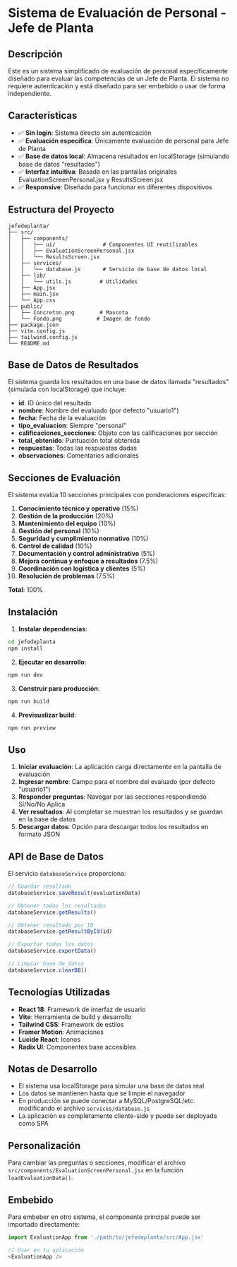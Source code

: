 # Sistema de Evaluación de Personal - Jefe de Planta

## Descripción
Este es un sistema simplificado de evaluación de personal específicamente diseñado para evaluar las competencias de un Jefe de Planta. El sistema no requiere autenticación y está diseñado para ser embebido o usar de forma independiente.

## Características
- ✅ **Sin login**: Sistema directo sin autenticación
- ✅ **Evaluación específica**: Únicamente evaluación de personal para Jefe de Planta
- ✅ **Base de datos local**: Almacena resultados en localStorage (simulando base de datos "resultados")
- ✅ **Interfaz intuitiva**: Basada en las pantallas originales EvaluationScreenPersonal.jsx y ResultsScreen.jsx
- ✅ **Responsive**: Diseñado para funcionar en diferentes dispositivos

## Estructura del Proyecto
```
jefedeplanta/
├── src/
│   ├── components/
│   │   ├── ui/               # Componentes UI reutilizables
│   │   ├── EvaluationScreenPersonal.jsx
│   │   └── ResultsScreen.jsx
│   ├── services/
│   │   └── database.js       # Servicio de base de datos local
│   ├── lib/
│   │   └── utils.js         # Utilidades
│   ├── App.jsx
│   ├── main.jsx
│   └── App.css
├── public/
│   ├── Concreton.png        # Mascota
│   └── Fondo.png           # Imagen de fondo
├── package.json
├── vite.config.js
├── tailwind.config.js
└── README.md
```

## Base de Datos de Resultados

El sistema guarda los resultados en una base de datos llamada "resultados" (simulada con localStorage) que incluye:

- **id**: ID único del resultado
- **nombre**: Nombre del evaluado (por defecto "usuario1")
- **fecha**: Fecha de la evaluación
- **tipo_evaluacion**: Siempre "personal"
- **calificaciones_secciones**: Objeto con las calificaciones por sección
- **total_obtenido**: Puntuación total obtenida
- **respuestas**: Todas las respuestas dadas
- **observaciones**: Comentarios adicionales

## Secciones de Evaluación

El sistema evalúa 10 secciones principales con ponderaciones específicas:

1. **Conocimiento técnico y operativo** (15%)
2. **Gestión de la producción** (20%)
3. **Mantenimiento del equipo** (10%)
4. **Gestión del personal** (10%)
5. **Seguridad y cumplimiento normativo** (10%)
6. **Control de calidad** (10%)
7. **Documentación y control administrativo** (5%)
8. **Mejora continua y enfoque a resultados** (7.5%)
9. **Coordinación con logística y clientes** (5%)
10. **Resolución de problemas** (7.5%)

**Total**: 100%

## Instalación

1. **Instalar dependencias**:
```bash
cd jefedeplanta
npm install
```

2. **Ejecutar en desarrollo**:
```bash
npm run dev
```

3. **Construir para producción**:
```bash
npm run build
```

4. **Previsualizar build**:
```bash
npm run preview
```

## Uso

1. **Iniciar evaluación**: La aplicación carga directamente en la pantalla de evaluación
2. **Ingresar nombre**: Campo para el nombre del evaluado (por defecto "usuario1")
3. **Responder preguntas**: Navegar por las secciones respondiendo Sí/No/No Aplica
4. **Ver resultados**: Al completar se muestran los resultados y se guardan en la base de datos
5. **Descargar datos**: Opción para descargar todos los resultados en formato JSON

## API de Base de Datos

El servicio `databaseService` proporciona:

```javascript
// Guardar resultado
databaseService.saveResult(evaluationData)

// Obtener todos los resultados
databaseService.getResults()

// Obtener resultado por ID
databaseService.getResultById(id)

// Exportar todos los datos
databaseService.exportData()

// Limpiar base de datos
databaseService.clearDB()
```

## Tecnologías Utilizadas

- **React 18**: Framework de interfaz de usuario
- **Vite**: Herramienta de build y desarrollo
- **Tailwind CSS**: Framework de estilos
- **Framer Motion**: Animaciones
- **Lucide React**: Iconos
- **Radix UI**: Componentes base accesibles

## Notas de Desarrollo

- El sistema usa localStorage para simular una base de datos real
- Los datos se mantienen hasta que se limpie el navegador
- En producción se puede conectar a MySQL/PostgreSQL/etc. modificando el archivo `services/database.js`
- La aplicación es completamente cliente-side y puede ser deployada como SPA

## Personalización

Para cambiar las preguntas o secciones, modificar el archivo `src/components/EvaluationScreenPersonal.jsx` en la función `loadEvaluationData()`.

## Embebido

Para embeber en otro sistema, el componente principal puede ser importado directamente:

```javascript
import EvaluationApp from './path/to/jefedeplanta/src/App.jsx'

// Usar en tu aplicación
<EvaluationApp />
```
